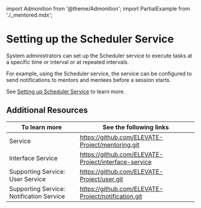 import Admonition from '@theme/Admonition';
import PartialExample from './_mentored.mdx';

# Setting up the Scheduler Service

System administrators can set up the Scheduler service to execute tasks at a specific time or interval or at repeated intervals.

For example, using the Scheduler service, the <PartialExample mentored /> service can be configured to send notifications to mentors and mentees before a session starts.

See <a href="https://github.com/ELEVATE-Project/scheduler/blob/master/README.md">Setting up Scheduler Service</a> to learn more.

## Additional Resources

|To learn more| See the following links|
|--------------|-----------|
|<PartialExample mentored /> Service|https://github.com/ELEVATE-Project/mentoring.git|
|Interface Service|https://github.com/ELEVATE-Project/interface-service|
|Supporting Service: User Service|https://github.com/ELEVATE-Project/user.git|
|Supporting Service: Notification Service|https://github.com/ELEVATE-Project/notification.git|
